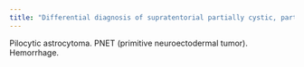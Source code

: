 ```yaml
---
title: "Differential diagnosis of supratentorial partially cystic, partially solid mass in a child:"
---
```

Pilocytic astrocytoma. PNET (primitive neuroectodermal tumor). Hemorrhage.

